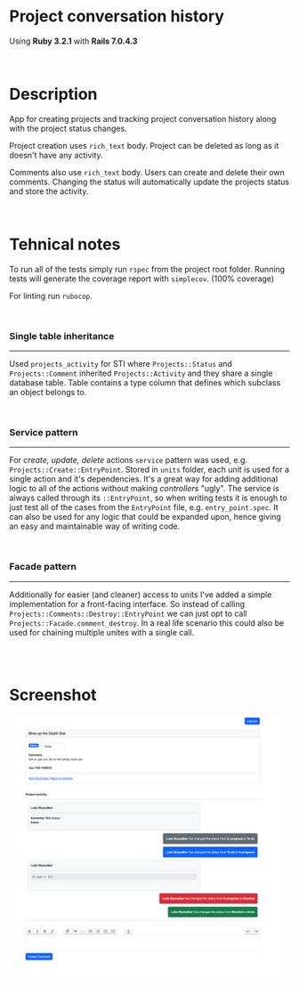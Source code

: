 # Project conversation history

Using **Ruby 3.2.1** with **Rails 7.0.4.3**

<br>

# Description

App for creating projects and tracking project conversation history along with the project status changes.

Project creation uses `rich_text` body. Project can be deleted as long as it doesn't have any activity.

Comments also use `rich_text` body. Users can create and delete their own comments. 
Changing the status will automatically update the projects status and store the activity.

<br>

# Tehnical notes

To run all of the tests simply run `rspec` from the project root folder.
Running tests will generate the coverage report with `simplecov`. (100% coverage)

For linting run `rubocop`.

<br>

### Single table inheritance
---
Used `projects_activity` for STI where `Projects::Status` and `Projects::Comment` inherited `Projects::Activity` and they share a single database table. Table contains a type column that defines which subclass an object belongs to.

<br>

### Service pattern
---
For *create, update, delete* actions `service` pattern was used, e.g. `Projects::Create::EntryPoint`.
Stored in `units` folder, each unit is used for a single action and it's dependencies.
It's a great way for adding additional logic to all of the actions without making *controllers* "ugly".
The service is always called through its `::EntryPoint`, so when writing tests it is enough to just test all of the cases
from the `EntryPoint` file, e.g. `entry_point.spec`.
It can also be used for any logic that could be expanded upon, hence giving an easy and maintainable way of writing code.

<br>

### Facade pattern
---
Additionally for easier (and cleaner) access to units I've added a simple implementation for a front-facing interface.
So instead of calling `Projects::Comments::Destroy::EntryPoint` we can just opt to call `Projects::Facade.comment_destroy`.
In a real life scenario this could also be used for chaining multiple unites with a single call.

<br><br>

# Screenshot
<img src="public/Screenshot%202023-05-04%20at%2013.40.10.png" width="750" height="auto">
